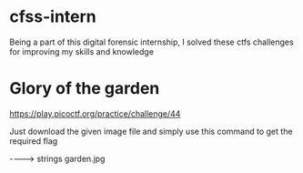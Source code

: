 # cfss-intern
Being a part of this digital forensic internship, I solved these ctfs challenges for improving my skills and knowledge

# Glory of the garden
https://play.picoctf.org/practice/challenge/44

Just download the given image file and simply use this command to get the required flag

----> strings garden.jpg
